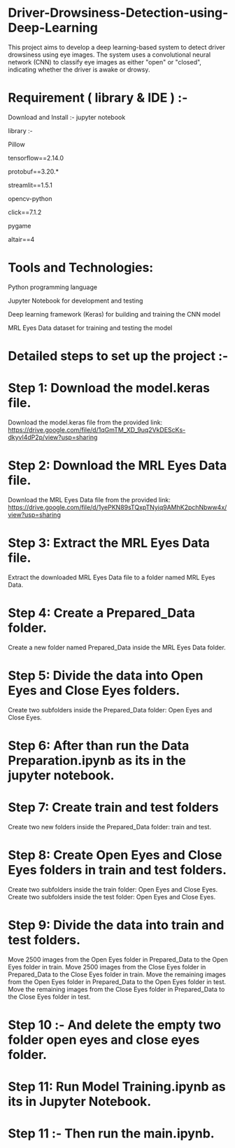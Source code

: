 # Driver-Drowsiness-Detection-using-Deep-Learning

This project aims to develop a deep learning-based system to detect driver drowsiness using eye images. The system uses a convolutional neural network (CNN) to classify eye images as either "open" or "closed", indicating whether the driver is awake or drowsy.

# Requirement ( library & IDE ) :-

Download and Install :- jupyter notebook 

library :-

Pillow

tensorflow==2.14.0

protobuf==3.20.*

streamlit==1.5.1

opencv-python

click==7.1.2 

pygame

altair==4

# Tools and Technologies:

Python programming language

Jupyter Notebook for development and testing

Deep learning framework (Keras) for building and training the CNN model

MRL Eyes Data dataset for training and testing the model
 

# Detailed steps to set up the project :-

# Step 1: Download the model.keras file.

Download the model.keras file from the provided link: https://drive.google.com/file/d/1qGmTM_XD_9uq2VkDEScKs-dkyvl4dP2p/view?usp=sharing

# Step 2: Download the MRL Eyes Data file.

Download the MRL Eyes Data file from the provided link: https://drive.google.com/file/d/1yePKN89sTQxpTNyiq9AMhK2pchNbww4x/view?usp=sharing

# Step 3: Extract the MRL Eyes Data file.

Extract the downloaded MRL Eyes Data file to a folder named MRL Eyes Data.

# Step 4: Create a Prepared_Data folder.

Create a new folder named Prepared_Data inside the MRL Eyes Data folder.

# Step 5: Divide the data into Open Eyes and Close Eyes folders.

Create two subfolders inside the Prepared_Data folder: Open Eyes and Close Eyes.

# Step 6: After than run the Data Preparation.ipynb as its in the jupyter notebook.

# Step 7: Create train and test folders

Create two new folders inside the Prepared_Data folder: train and test.

# Step 8: Create Open Eyes and Close Eyes folders in train and test folders.

Create two subfolders inside the train folder: Open Eyes and Close Eyes. Create two subfolders inside the test folder: Open Eyes and Close Eyes.

# Step 9: Divide the data into train and test folders.

Move 2500 images from the Open Eyes folder in Prepared_Data to the Open Eyes folder in train. Move 2500 images from the Close Eyes folder in Prepared_Data to the Close Eyes folder in train. Move the remaining images from the Open Eyes folder in Prepared_Data to the Open Eyes folder in test. Move the remaining images from the Close Eyes folder in Prepared_Data to the Close Eyes folder in test.

# Step 10 :- And delete the empty two folder open eyes and close eyes folder.

# Step 11: Run Model Training.ipynb as its in Jupyter Notebook.

# Step 11 :- Then run the main.ipynb.




